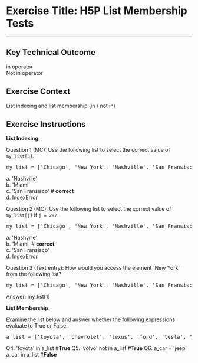 # Exercise Title: H5P List Membership Tests
---
## Key Technical Outcome
in operator    
Not in operator

## Exercise Context
List indexing and list membership (in / not in)
## Exercise Instructions

<b>List Indexing:</b>

Question 1 (MC): Use the following list to select the correct value of <code>my_list[3]</code>.<br>

<pre>my_list = ['Chicago', 'New York', 'Nashville', 'San Fransisco', 'Miami']</pre>
 
 a. 'Nashville'<br>
 b. 'Miami' <br>
 c. 'San Fransisco' # <b>correct</b> <br>
 d. IndexError

Question 2 (MC): Use the following list to select the correct value of <code>my_list[j]</code> if <code>j = 2+2</code>.<br>
<pre>my_list = ['Chicago', 'New York', 'Nashville', 'San Fransisco', 'Miami']</pre>

 a. 'Nashville'<br>
 b. 'Miami' # <b>correct</b><br>
 c. 'San Fransisco'  <br>
 d. IndexError
 
Question 3 (Text entry): How would you access the element 'New York' from the following list?
<pre>my_list = ['Chicago', 'New York', 'Nashville', 'San Fransisco', 'Miami']</pre>
Answer: my_list[1]

<b>List Membership:</b>

Examine the list below and answer whether the following expressions evaluate to True or False:
<pre>a_list = ['toyota', 'chevrolet', 'lexus', 'ford', 'tesla', 'subaru']</pre>

Q4. 'toyota' in a_list #<b>True</b>
Q5. 'volvo' not in a_list #<b>True</b> 
Q6. a_car = 'jeep'<br>
    a_car in a_list #<b>False</b>
